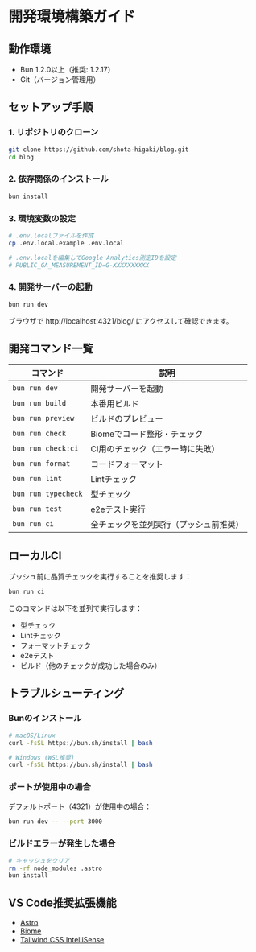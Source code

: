# 開発環境構築ガイド

## 動作環境

- Bun 1.2.0以上（推奨: 1.2.17）
- Git（バージョン管理用）

## セットアップ手順

### 1. リポジトリのクローン

```bash
git clone https://github.com/shota-higaki/blog.git
cd blog
```

### 2. 依存関係のインストール

```bash
bun install
```

### 3. 環境変数の設定

```bash
# .env.localファイルを作成
cp .env.local.example .env.local

# .env.localを編集してGoogle Analytics測定IDを設定
# PUBLIC_GA_MEASUREMENT_ID=G-XXXXXXXXXX
```

### 4. 開発サーバーの起動

```bash
bun run dev
```

ブラウザで http://localhost:4321/blog/ にアクセスして確認できます。

## 開発コマンド一覧

| コマンド | 説明 |
|---------|------|
| `bun run dev` | 開発サーバーを起動 |
| `bun run build` | 本番用ビルド |
| `bun run preview` | ビルドのプレビュー |
| `bun run check` | Biomeでコード整形・チェック |
| `bun run check:ci` | CI用のチェック（エラー時に失敗） |
| `bun run format` | コードフォーマット |
| `bun run lint` | Lintチェック |
| `bun run typecheck` | 型チェック |
| `bun run test` | e2eテスト実行 |
| `bun run ci` | 全チェックを並列実行（プッシュ前推奨） |

## ローカルCI

プッシュ前に品質チェックを実行することを推奨します：

```bash
bun run ci
```

このコマンドは以下を並列で実行します：
- 型チェック
- Lintチェック
- フォーマットチェック
- e2eテスト
- ビルド（他のチェックが成功した場合のみ）

## トラブルシューティング

### Bunのインストール

```bash
# macOS/Linux
curl -fsSL https://bun.sh/install | bash

# Windows (WSL推奨)
curl -fsSL https://bun.sh/install | bash
```

### ポートが使用中の場合

デフォルトポート（4321）が使用中の場合：

```bash
bun run dev -- --port 3000
```

### ビルドエラーが発生した場合

```bash
# キャッシュをクリア
rm -rf node_modules .astro
bun install
```

## VS Code推奨拡張機能

- [Astro](https://marketplace.visualstudio.com/items?itemName=astro-build.astro-vscode)
- [Biome](https://marketplace.visualstudio.com/items?itemName=biomejs.biome)
- [Tailwind CSS IntelliSense](https://marketplace.visualstudio.com/items?itemName=bradlc.vscode-tailwindcss)